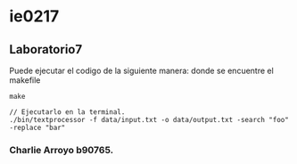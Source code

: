 # ie0217
## Laboratorio7





Puede ejecutar el codigo de la siguiente manera:
donde se encuentre el makefile
```
make

// Ejecutarlo en la terminal.
./bin/textprocessor -f data/input.txt -o data/output.txt -search "foo" -replace "bar"
```






### Charlie Arroyo b90765.